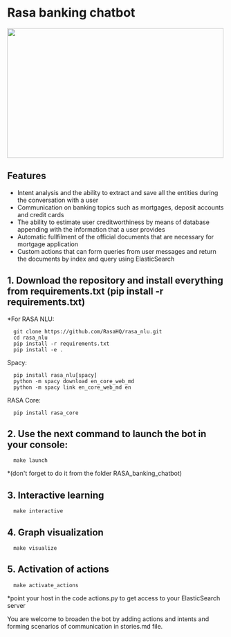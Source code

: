 # Rasa banking chatbot

 <img src="http://www.netalogue.com/wp-content/uploads/2017/03/chatbot.png" width="500" height="300">

## Features
- Intent analysis and the ability to extract and save all the entities during the conversation with a user
- Communication on banking topics such as mortgages, deposit accounts and credit cards
- The ability to estimate user creditworthiness by means of database appending with the information that a user provides
- Automatic fullfilment of the official documents that are necessary for mortgage application
- Custom actions that can form queries from user messages and return the documents by index and query using ElasticSearch

## 1. Download the repository and install everything from requirements.txt (pip install -r requirements.txt)
*For RASA NLU:

      git clone https://github.com/RasaHQ/rasa_nlu.git
      cd rasa_nlu
      pip install -r requirements.txt
      pip install -e .
      
Spacy:

      pip install rasa_nlu[spacy]
      python -m spacy download en_core_web_md
      python -m spacy link en_core_web_md en
      
RASA Core:

      pip install rasa_core
    
## 2. Use the next command to launch the bot in your console:
      make launch 
*(don't forget to do it from the folder RASA_banking_chatbot)
## 3. Interactive learning
      make interactive
## 4. Graph visualization
      make visualize
## 5. Activation of actions
      make activate_actions

*point your host in the code actions.py to get access to your ElasticSearch server

You are welcome to broaden the bot by adding actions and intents and forming scenarios of communication in stories.md file.

